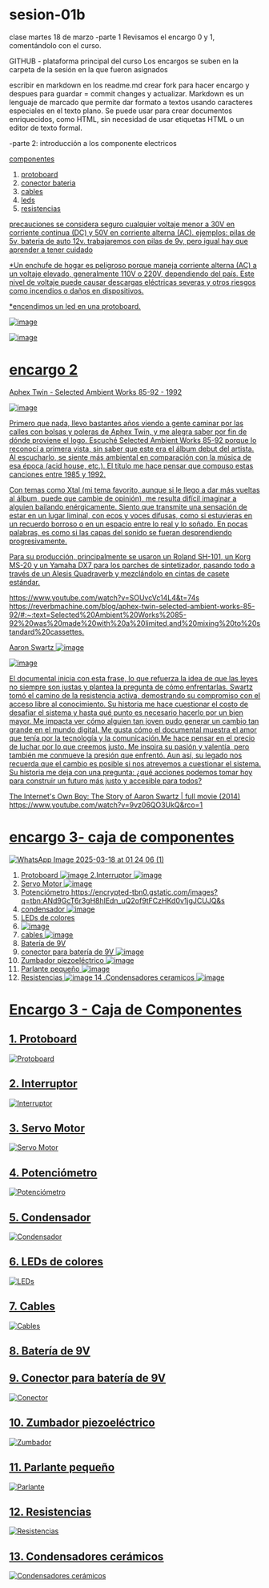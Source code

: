 # sesion-01b
clase martes 18 de marzo
-parte 1
Revisamos el encargo 0 y 1, comentándolo con el curso.

GITHUB - plataforma principal del curso
Los encargos se suben en la carpeta de la sesión en la que fueron asignados

escribir en markdown en los readme.md 
crear fork para hacer encargo y despues para guardar = commit changes y actualizar.
Markdown es un lenguaje de marcado que permite dar formato a textos usando caracteres especiales en el texto plano. Se puede usar para crear documentos enriquecidos, como HTML, sin necesidad de usar etiquetas HTML o un editor de texto formal. 

-parte 2: introducción a los componente electricos

 <u> componentes <u>
 1. protoboard
 2. conector bateria
 3. cables
 4. leds
 5. resistencias

 <u> precauciones <u>
se considera seguro cualquier voltaje menor a 30V en corriente continua (DC) y 50V en corriente alterna (AC).
ejemplos: pilas de 5v, bateria de auto 12v.
trabajaremos con pilas de 9v, pero igual hay que aprender a tener cuidado

*Un enchufe de hogar es peligroso porque maneja corriente alterna (AC) a un voltaje elevado, generalmente 110V o 220V, dependiendo del país. Este nivel de voltaje puede causar descargas eléctricas severas y otros riesgos como incendios o daños en dispositivos.
  
*encendimos un led en una protoboard.

![image](https://github.com/user-attachments/assets/2b3489bf-cfa4-4039-80f3-d77a0d4810e3)

![image](https://github.com/user-attachments/assets/dacb1224-a22b-45f8-ba01-5d4c62188c98)




# encargo 2
Aphex Twin - Selected Ambient Works 85-92 - 1992

![image](https://github.com/user-attachments/assets/d84bfd95-e67f-44e1-ab83-95ef0723c9e4)

Primero que nada, llevo bastantes años viendo a gente caminar por las calles con bolsas y poleras de Aphex Twin, y me alegra saber por fin de dónde proviene el logo. Escuché Selected Ambient Works 85-92 porque lo reconocí a primera vista, sin saber que este era el álbum debut del artista. Al escucharlo, se siente más ambiental en comparación con la música de esa época (acid house, etc.). El título me hace pensar que compuso estas canciones entre 1985 y 1992.

Con temas como Xtal (mi tema favorito, aunque si le llego a dar más vueltas al álbum, puede que cambie de opinión), me resulta difícil imaginar a alguien bailando enérgicamente. Siento que transmite una sensación de estar en un lugar liminal, con ecos y voces difusas, como si estuvieras en un recuerdo borroso o en un espacio entre lo real y lo soñado. En pocas palabras, es como si las capas del sonido se fueran desprendiendo progresivamente.

Para su producción, principalmente se usaron un Roland SH-101, un Korg MS-20 y un Yamaha DX7 para los parches de sintetizador, pasando todo a través de un Alesis Quadraverb y mezclándolo en cintas de casete estándar.

https://www.youtube.com/watch?v=SOUvcVc14L4&t=74s
https://reverbmachine.com/blog/aphex-twin-selected-ambient-works-85-92/#:~:text=Selected%20Ambient%20Works%2085-92%20was%20made%20with%20a%20limited,and%20mixing%20to%20standard%20cassettes.

Aaron Swartz 
![image](https://github.com/user-attachments/assets/791fbdd4-62fd-4578-b9d9-222d4c1ea8e6)

![image](https://github.com/user-attachments/assets/a3e71b2e-54d6-401f-a124-a685d071c0a0)

El documental inicia con esta frase, lo que refuerza la idea de que las leyes no siempre son justas y plantea la pregunta de cómo enfrentarlas. Swartz tomó el camino de la resistencia activa, demostrando su compromiso con el acceso libre al conocimiento. Su historia me hace cuestionar el costo de desafiar el sistema y hasta qué punto es necesario hacerlo por un bien mayor. Me impacta ver cómo alguien tan joven pudo generar un cambio tan grande en el mundo digital. Me gusta cómo el documental muestra el amor que tenía por la tecnología y la comunicación.Me hace pensar en el precio de luchar por lo que creemos justo. Me inspira su pasión y valentía, pero también me conmueve la presión que enfrentó. Aun así, su legado nos recuerda que el cambio es posible si nos atrevemos a cuestionar el sistema. Su historia me deja con una pregunta: ¿qué acciones podemos tomar hoy para construir un futuro más justo y accesible para todos?

The Internet's Own Boy: The Story of Aaron Swartz | full movie (2014)
https://www.youtube.com/watch?v=9vz06QO3UkQ&rco=1

# encargo 3- caja de componentes #
![WhatsApp Image 2025-03-18 at 01 24 06 (1)](https://github.com/user-attachments/assets/fdd9cbe1-821a-4ebb-8bdb-a2b206a9ffdd)
1. Protoboard 
![image](https://github.com/user-attachments/assets/234d9389-db1c-4477-b273-381cf9a415a7)
2.Interruptor 
![image](https://github.com/user-attachments/assets/404c0ebd-f10c-40b9-9e5e-15d9ac9a3790)
3. Servo Motor
![image](https://github.com/user-attachments/assets/6002e6c8-c161-4887-9fda-a310cebb05d4)
4. Potenciómetro
   https://encrypted-tbn0.gstatic.com/images?q=tbn:ANd9GcT6r3gH8hlEdn_uQ2of9tFCzHKd0v1jgJCUJQ&s
5. condensador
 ![image](https://github.com/user-attachments/assets/b61f237d-52ba-4a6d-9daf-791f56976a0f)
6. LEDs de colores
7. ![image](https://github.com/user-attachments/assets/83f6ae87-5c0b-4feb-865d-c99962908ea4)
8. cables
   ![image](https://github.com/user-attachments/assets/3cb4ea46-7c85-455a-b6e1-be011ac61c85)
9. Batería de 9V
10. conector para batería de 9V
    ![image](https://github.com/user-attachments/assets/276b44c4-b6ff-4689-a8f8-6f019b76536e)
11. Zumbador piezoeléctrico
    ![image](https://github.com/user-attachments/assets/d18caedf-89a1-4d26-a59f-441ffb2aae5d)
12. Parlante pequeño
  ![image](https://github.com/user-attachments/assets/cb008a72-7478-417b-af87-9d9190dec02d)
13. Resistencias
    ![image](https://github.com/user-attachments/assets/87cdaf55-7bb5-4237-83ec-809d0b9c27aa)
14 .Condensadores ceramicos
![image](https://github.com/user-attachments/assets/cb421f52-3e64-4ead-90da-e5d05ebaf228)

# Encargo 3 - Caja de Componentes  

## 1. Protoboard  
![Protoboard](https://github.com/user-attachments/assets/234d9389-db1c-4477-b273-381cf9a415a7)  

## 2. Interruptor  
![Interruptor](https://github.com/user-attachments/assets/404c0ebd-f10c-40b9-9e5e-15d9ac9a3790)  

## 3. Servo Motor  
![Servo Motor](https://github.com/user-attachments/assets/6002e6c8-c161-4887-9fda-a310cebb05d4)  

## 4. Potenciómetro  
![Potenciómetro](https://encrypted-tbn0.gstatic.com/images?q=tbn:ANd9GcT6r3gH8hlEdn_uQ2of9tFCzHKd0v1jgJCUJQ&s)  

## 5. Condensador  
![Condensador](https://github.com/user-attachments/assets/b61f237d-52ba-4a6d-9daf-791f56976a0f)  

## 6. LEDs de colores  
![LEDs](https://github.com/user-attachments/assets/83f6ae87-5c0b-4feb-865d-c99962908ea4)  

## 7. Cables  
![Cables](https://github.com/user-attachments/assets/3cb4ea46-7c85-455a-b6e1-be011ac61c85)  

## 8. Batería de 9V  

## 9. Conector para batería de 9V  
![Conector](https://github.com/user-attachments/assets/276b44c4-b6ff-4689-a8f8-6f019b76536e)  

## 10. Zumbador piezoeléctrico  
![Zumbador](https://github.com/user-attachments/assets/d18caedf-89a1-4d26-a59f-441ffb2aae5d)  

## 11. Parlante pequeño  
![Parlante](https://github.com/user-attachments/assets/cb008a72-7478-417b-af87-9d9190dec02d)  

## 12. Resistencias  
![Resistencias](https://github.com/user-attachments/assets/87cdaf55-7bb5-4237-83ec-809d0b9c27aa)  

## 13. Condensadores cerámicos  
![Condensadores cerámicos](https://github.com/user-attachments/assets/cb421f52-3e64-4ead-90da-e5d05ebaf228)  















